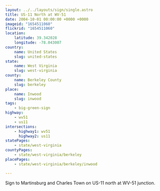 ```yaml
---
layout: ../../layouts/sign/single.astro
title: US-11 North at WV-51
date: 2004-10-01 00:00:00 +0000 +0000
imageid: "1654511060"
flickrid: "1654511060"
location:
    latitude: 39.342028
    longitude: -78.043007
country:
    name: United States
    slug: united-states
state:
    name: West Virginia
    slug: west-virginia
county:
    name: Berkeley County
    slug: berkeley
place:
    name: Inwood
    slug: inwood
tags:
    - big-green-sign
highway:
    - wv51
    - us11
intersections:
    - highway1: wv51
      highway2: us11
statePages:
    - state/west-virginia
countyPages:
    - state/west-virginia/berkeley
placePages:
    - state/west-virginia/berkeley/inwood

---
```

Sign to Martinsburg and Charles Town on US-11 north at WV-51 junction.